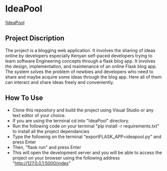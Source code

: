 # IdeaPool

[!IdeaPool](https://github.com/Kelvintrc/IdeaPool)

## Project Discription

The project is a blogging web application. It involves the sharing of ideas online by developers especially Kenyan self-paced developers trying to learn software Engineering concepts through a flask blog app. It involves the design, implementation, and maintenance of an online Flask blog app. The system solves the problem of newbies and developers who need to share and maybe acquire some ideas through the blog app. Here all of them can interact and share ideas freely and conveniently.

## How To Use

+ Clone this repository and build the project using Visual Studio or any text editor of your choice.
+ If you are using the terminal cd into "IdeaPool" directory.
+ Run the following code on your terminal "pip install -r requirements.txt" to install all the project dependancies
+ Type the following on the terminal "exportFLASK_APP=ideapool.py" and press Enter
+ Then, "flask run" and press Enter
+ This will open the development server and you will be able to access the project on your browser using the following address "http://127.0.0.1:5000/index"


